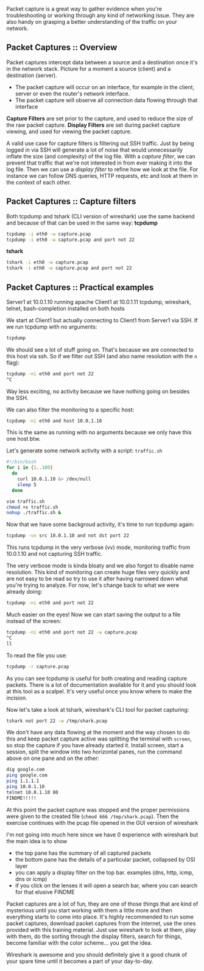 Packet capture is a great way to gather evidence when you're troubleshooting or working through any kind of networking issue. They are also handy on grasping a better understanding of the traffic on your network.

## Packet Captures :: Overview
Packet captures intercept data between a source and a destination once it's in the network stack.
Picture for a moment a source (client) and a destination (server). 
- The packet capture will occur on an interface, for example in the client, server or even the router's network interface.
- The packet capture will observe all connection data flowing through that interface

**Capture Filters** are set prior to the capture, and used to reduce the size of the raw packet capture.
**Display Filters** are set during packet capture viewing, and used for viewing the packet capture.

A valid use case for capture filters is filtering out SSH traffic. Just by being logged in via SSH will generate a lot of noise that would unnecessarily inflate the size (and complexity) of the log file. 
With a *capture filter*, we can prevent that traffic that we're not interested in from ever making it into the log file. Then we can use a *display filter* to refine how we look at the file. For instance we can follow DNS queries, HTTP requests, etc and look at them in the context of each other.

## Packet Captures :: Capture filters
Both tcpdump and tshark (CLI version of wireshark) use the same backend and because of that can be used in the same way:
**tcpdump**
```bash
tcpdump -i eth0 -w capture.pcap
tcpdump -i eth0 -w capture.pcap and port not 22
```
**tshark**
```bash
tshark -i eth0 -w capture.pcap
tshark -i eth0 -w capture.pcap and port not 22
```

## Packet Captures :: Practical examples
Server1 at 10.0.1.10 running apache 
Client1 at 10.0.1.11
tcpdump, wireshark, telnet, bash-completion installed on both hosts

We start at Client1 but actually connecting to Client1 from Server1 via SSH.
If we run tcpdump with no arguments:
```bash
tcpdump
```
We should see a lot of stuff going on. That's because we are connected to this host via ssh. So if we filter out SSH (and also name resolution with the `n` flag):
```bash
tcpdump -ni eth0 and port not 22 
^C
```
Way less exciting, no activity because we have nothing going on besides the SSH. 

We can also filter the monitoring to a specific host:
```bash
tcpdump -ni eth0 and host 10.0.1.10
```
This is the same as running with no arguments because we only have this one host btw.

Let's generate some network activity with a script:
`traffic.sh`
```bash
#!/bin/bash
for i in {1..100}
  do
    curl 10.0.1.10 &> /dev/null
	sleep 5
  done
```
```bash
vim traffic.sh
chmod +x traffic.sh
nohup ./traffic.sh &
```
Now that we have some backgroud activity, it's time to run tcpdump again:
```bash
tcpdump -vv src 10.0.1.10 and not dst port 22
```
This runs tcpdump in the very verbose (vv) mode, monitoring traffic from 10.0.1.10 and not capturing SSH traffic.

The very verbose mode is kinda bloaty and we also forgot to disable name resolution. This kind of monitoring can create huge files very quickly and are not easy to be read so try to use it after having narrowed down what you're trying to analyze. For now, let's change back to what we were already doing:
```bash
tcpdump -ni eth0 and port not 22
```
Much easier on the eyes! Now we can start saving the output to a file instead of the screen:
```bash
tcpdump -ni eth0 and port not 22 -w capture.pcap
^C
ll
```
To read the file you use:
```bash
tcpdump -r capture.pcap
```
As you can see tcpdump is useful for both creating and reading capture packets. There is a lot of documentation available for it and you should look at this tool as a scalpel. It's very useful once you know where to make the incision.

Now let's take a look at tshark, wireshark's CLI tool for packet capturing:
```bash
tshark not port 22 -w /tmp/shark.pcap
```
We don't have any data flowing at the moment and the way chosen to do this and keep packet capture active was splitting the terminal with `screen`, so stop the capture if you have already started it. Install screen, start a session, split the window into two horizontal panes, run the command above on one pane and on the other:
```bash
dig google.com
ping google.com
ping 1.1.1.1
ping 10.0.1.10
telnet 10.0.1.10 80
FINDME!!!!!
```
At this point the packet capture was stopped and the proper permissions were given to the created file (`chmod 666 /tmp/shark.pcap`).
Then the exercise continues with the pcap file opened in the GUI version of wireshark

I'm not going into much here since we have 0 experience with wireshark but the main idea is to show
- the top pane has the summary of all captured packets
- the bottom pane has the details of a particular packet, collapsed by OSI layer
- you can apply a display filter on the top bar. examples (dns, http, icmp, dns or icmp) 
- if you click on the lenses it will open a search bar, where you can search for that elusive FINDME

Packet captures are a lot of fun, they are one of those things that are kind of mysterious until you start working with them a little more and then everything starts to come into place.
It's highly recommended to run some packet captures, download packet captures from the internet, use the ones provided with this training material.
Just use wireshark to look at them, play with them, do the sorting through the display filters, search for things, become familiar with the color scheme... you get the idea.

Wireshark is awesome and you should definitely give it a good chunk of your spare time until it becomes a part of your day-to-day.